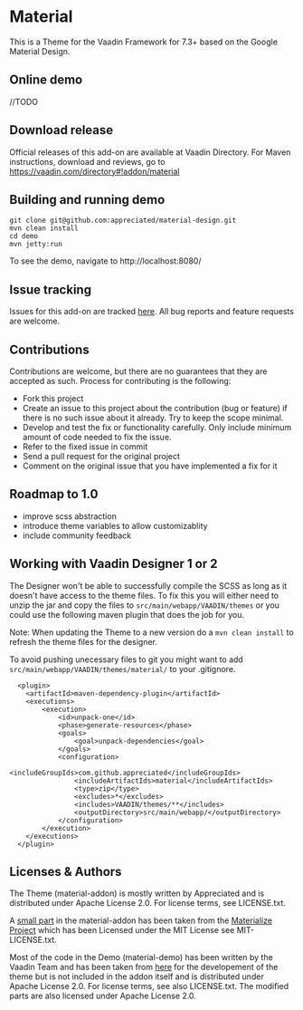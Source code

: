 # Material

This is a Theme for the Vaadin Framework for 7.3+ based on the Google Material Design.

## Online demo

//TODO

## Download release

Official releases of this add-on are available at Vaadin Directory. For Maven instructions, download and reviews, go to https://vaadin.com/directory#!addon/material

## Building and running demo

````
git clone git@github.com:appreciated/material-design.git
mvn clean install
cd demo
mvn jetty:run
````
To see the demo, navigate to http://localhost:8080/

## Issue tracking

Issues for this add-on are tracked [here](https://github.com/appreciated/material/issues). All bug reports and feature requests are welcome. 

## Contributions

Contributions are welcome, but there are no guarantees that they are accepted as such. Process for contributing is the following:
- Fork this project
- Create an issue to this project about the contribution (bug or feature) if there is no such issue about it already. Try to keep the scope minimal.
- Develop and test the fix or functionality carefully. Only include minimum amount of code needed to fix the issue.
- Refer to the fixed issue in commit
- Send a pull request for the original project
- Comment on the original issue that you have implemented a fix for it

## Roadmap to 1.0

- improve scss abstraction
- introduce theme variables to allow customizablity
- include community feedback 

## Working with Vaadin Designer 1 or 2

The Designer won't be able to successfully compile the SCSS as long as it doesn't have access to the theme files. 
To fix this you will either need to unzip the jar and copy the files to `src/main/webapp/VAADIN/themes` or you could use the following maven plugin that does the job for you.

Note: When updating the Theme to a new version do a `mvn clean install` to refresh the theme files for the designer.

To avoid pushing unecessary files to git you might want to add `src/main/webapp/VAADIN/themes/material/` to your .gitignore.

````
  <plugin>
    <artifactId>maven-dependency-plugin</artifactId>
    <executions>
        <execution>
            <id>unpack-one</id>
            <phase>generate-resources</phase>
            <goals>
                <goal>unpack-dependencies</goal>
            </goals>
            <configuration>
                <includeGroupIds>com.github.appreciated</includeGroupIds>
                <includeArtifactIds>material</includeArtifactIds>
                <type>zip</type>
                <excludes>*</excludes>
                <includes>VAADIN/themes/**</includes>
                <outputDirectory>src/main/webapp/</outputDirectory>
            </configuration>
        </execution>
    </executions>
  </plugin>
````

## Licenses & Authors

The Theme (material-addon) is mostly written by Appreciated and is distributed under Apache License 2.0. For license terms, see LICENSE.txt.

A [small part](https://github.com/appreciated/material/blob/master/material-addon/src/main/webapp/VAADIN/themes/material/materialize/globals.scss) in the material-addon has been taken from the [Materialize Project](https://github.com/Dogfalo/materialize) which has been Licensed under the MIT License see MIT-LICENSE.txt. 

Most of the code in the Demo (material-demo) has been written by the Vaadin Team and has been taken from [here](https://github.com/vaadin/framework/tree/master/uitest/src/main/java/com/vaadin/tests/themes/valo) for the developement of the theme but is not included in the addon itself and is distributed under Apache License 2.0. For license terms, see also LICENSE.txt. 
The modified parts are also licensed under Apache License 2.0.
